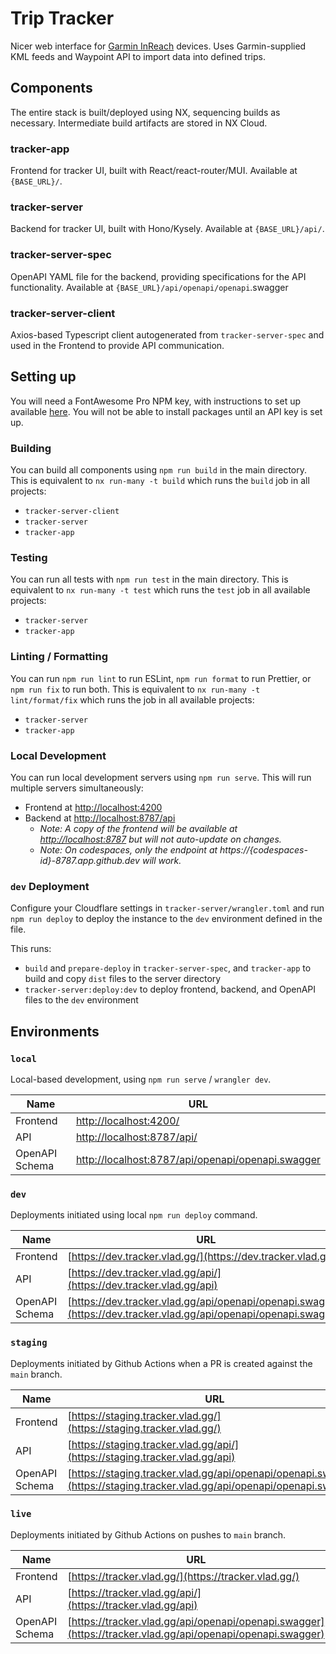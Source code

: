 # Trip Tracker

Nicer web interface for [Garmin InReach](https://www.garmin.com/en-US/c/outdoor-recreation/satellite-communicators/) devices. Uses Garmin-supplied KML feeds and Waypoint API to import data into defined trips.

## Components

The entire stack is built/deployed using NX, sequencing builds as necessary. Intermediate build artifacts are stored in NX Cloud.

### tracker-app

Frontend for tracker UI, built with React/react-router/MUI. Available at `{BASE_URL}/`.

### tracker-server

Backend for tracker UI, built with Hono/Kysely. Available at `{BASE_URL}/api/`.

### tracker-server-spec

OpenAPI YAML file for the backend, providing specifications for the API functionality. Available at `{BASE_URL}/api/openapi/openapi`.swagger

### tracker-server-client

Axios-based Typescript client autogenerated from `tracker-server-spec` and used in the Frontend to provide API communication.

## Setting up

You will need a FontAwesome Pro NPM key, with instructions to set up available [here](https://fontawesome.com/docs/web/setup/packages). You will not be able to install packages until an API key is set up.

### Building

You can build all components using `npm run build` in the main directory. This is equivalent to `nx run-many -t build` which runs the `build` job in all projects:

- `tracker-server-client`
- `tracker-server`
- `tracker-app`

### Testing

You can run all tests with `npm run test` in the main directory. This is equivalent to `nx run-many -t test` which runs the `test` job in all available projects:

- `tracker-server`
- `tracker-app`

### Linting / Formatting

You can run `npm run lint` to run ESLint, `npm run format` to run Prettier, or `npm run fix` to run both. This is equivalent to `nx run-many -t lint/format/fix` which runs the job in all available projects:

- `tracker-server`
- `tracker-app`

### Local Development

You can run local development servers using `npm run serve`. This will run multiple servers simultaneously:

- Frontend at [http://localhost:4200](http://localhost:4200)
- Backend at [http://localhost:8787/api](http://localhost:8787/api)
  - _Note: A copy of the frontend will be available at [http://localhost:8787](http://localhost:8787) but will not auto-update on changes._
  - _Note: On codespaces, only the endpoint at https://{codespaces-id}-8787.app.github.dev will work._

### `dev` Deployment

Configure your Cloudflare settings in `tracker-server/wrangler.toml` and run `npm run deploy` to deploy the instance to the `dev` environment defined in the file.

This runs:

- `build` and `prepare-deploy` in `tracker-server-spec`, and `tracker-app` to build and copy `dist` files to the server directory
- `tracker-server:deploy:dev` to deploy frontend, backend, and OpenAPI files to the `dev` environment

## Environments

### `local`

Local-based development, using `npm run serve` / `wrangler dev`.

| Name           | URL                                                                                                    |
|----------------|--------------------------------------------------------------------------------------------------------|
| Frontend       | [http://localhost:4200/](http://localhost:4200/)                                                       |
| API            | [http://localhost:8787/api/](http://localhost:8787/api)                                                |
| OpenAPI Schema | [http://localhost:8787/api/openapi/openapi.swagger](http://localhost:8787/api/openapi/openapi.swagger) |

### `dev`

Deployments initiated using local `npm run deploy` command.

| Name           | URL                                                                                                                  |
|----------------|----------------------------------------------------------------------------------------------------------------------|
| Frontend       | [https://dev.tracker.vlad.gg/](https://dev.tracker.vlad.gg/)                                                       |
| API            | [https://dev.tracker.vlad.gg/api/](https://dev.tracker.vlad.gg/api)                                                |
| OpenAPI Schema | [https://dev.tracker.vlad.gg/api/openapi/openapi.swagger](https://dev.tracker.vlad.gg/api/openapi/openapi.swagger) |

### `staging`

Deployments initiated by Github Actions when a PR is created against the `main` branch.

| Name           | URL                                                                                                                          |
|----------------|------------------------------------------------------------------------------------------------------------------------------|
| Frontend       | [https://staging.tracker.vlad.gg/](https://staging.tracker.vlad.gg/)                                                       |
| API            | [https://staging.tracker.vlad.gg/api/](https://staging.tracker.vlad.gg/api)                                                |
| OpenAPI Schema | [https://staging.tracker.vlad.gg/api/openapi/openapi.swagger](https://staging.tracker.vlad.gg/api/openapi/openapi.swagger) |

### `live`

Deployments initiated by Github Actions on pushes to `main` branch.

| Name           | URL                                                                                                          |
|----------------|--------------------------------------------------------------------------------------------------------------|
| Frontend       | [https://tracker.vlad.gg/](https://tracker.vlad.gg/)                                                       |
| API            | [https://tracker.vlad.gg/api/](https://tracker.vlad.gg/api)                                                |
| OpenAPI Schema | [https://tracker.vlad.gg/api/openapi/openapi.swagger](https://tracker.vlad.gg/api/openapi/openapi.swagger) |
